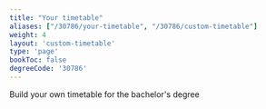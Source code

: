 ```yaml
---
title: "Your timetable"
aliases: ["/30786/your-timetable", "/30786/custom-timetable"]
weight: 4
layout: 'custom-timetable'
type: 'page'
bookToc: false
degreeCode: '30786'
---
```


Build your own timetable for the bachelor's degree
